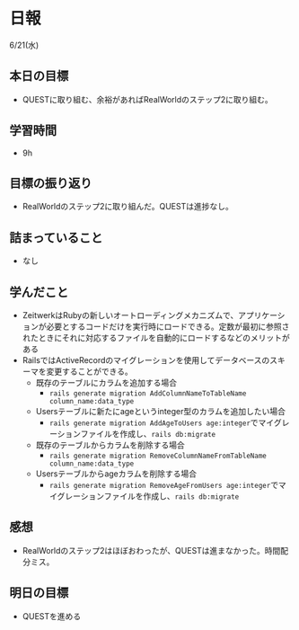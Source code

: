 # 日報

6/21(水)

## 本日の目標

- QUESTに取り組む、余裕があればRealWorldのステップ2に取り組む。

## 学習時間

- 9h

## 目標の振り返り

- RealWorldのステップ2に取り組んだ。QUESTは進捗なし。

## 詰まっていること

- なし

## 学んだこと

- ZeitwerkはRubyの新しいオートローディングメカニズムで、アプリケーションが必要とするコードだけを実行時にロードできる。定数が最初に参照されたときにそれに対応するファイルを自動的にロードするなどのメリットがある
- RailsではActiveRecordのマイグレーションを使用してデータベースのスキーマを変更することができる。
    - 既存のテーブルにカラムを追加する場合
        - `rails generate migration AddColumnNameToTableName column_name:data_type`
    - Usersテーブルに新たにageというinteger型のカラムを追加したい場合
        - `rails generate migration AddAgeToUsers age:integer`でマイグレーションファイルを作成し、`rails db:migrate`
    - 既存のテーブルからカラムを削除する場合
        - `rails generate migration RemoveColumnNameFromTableName column_name:data_type`
    - Usersテーブルからageカラムを削除する場合
        - `rails generate migration RemoveAgeFromUsers age:integer`でマイグレーションファイルを作成し、`rails db:migrate`

## 感想

- RealWorldのステップ2はほぼおわったが、QUESTは進まなかった。時間配分ミス。

## 明日の目標

- QUESTを進める
